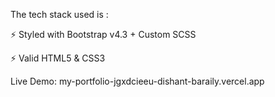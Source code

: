 The tech stack used is :

⚡️ Styled with Bootstrap v4.3 + Custom SCSS

⚡️ Valid HTML5 & CSS3




Live Demo: my-portfolio-jgxdcieeu-dishant-baraily.vercel.app

